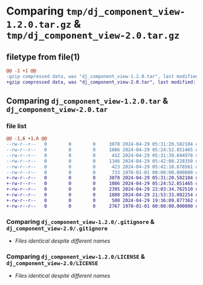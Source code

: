 # Comparing `tmp/dj_component_view-1.2.0.tar.gz` & `tmp/dj_component_view-2.0.tar.gz`

## filetype from file(1)

```diff
@@ -1 +1 @@
-gzip compressed data, was "dj_component_view-1.2.0.tar", last modified: Fri Jan  1 00:00:00 2016, max compression
+gzip compressed data, was "dj_component_view-2.0.tar", last modified: Fri Jan  1 00:00:00 2016, max compression
```

## Comparing `dj_component_view-1.2.0.tar` & `dj_component_view-2.0.tar`

### file list

```diff
@@ -1,6 +1,6 @@
--rw-r--r--   0        0        0     3078 2024-04-29 05:31:20.582104 dj_component_view-1.2.0/.gitignore
--rw-r--r--   0        0        0     1086 2024-04-29 05:24:52.851465 dj_component_view-1.2.0/LICENSE
--rw-r--r--   0        0        0      432 2024-04-29 05:31:39.694978 dj_component_view-1.2.0/README.md
--rw-r--r--   0        0        0     1346 2024-04-29 05:42:00.228350 dj_component_view-1.2.0/dj_component_view.py
--rw-r--r--   0        0        0      423 2024-04-29 05:42:10.678561 dj_component_view-1.2.0/pyproject.toml
--rw-r--r--   0        0        0      733 1970-01-01 00:00:00.000000 dj_component_view-1.2.0/PKG-INFO
+-rw-r--r--   0        0        0     3078 2024-04-29 05:31:20.582104 dj_component_view-2.0/.gitignore
+-rw-r--r--   0        0        0     1086 2024-04-29 05:24:52.851465 dj_component_view-2.0/LICENSE
+-rw-r--r--   0        0        0     2395 2024-04-29 22:03:34.762510 dj_component_view-2.0/README.md
+-rw-r--r--   0        0        0     1880 2024-04-29 21:53:33.082254 dj_component_view-2.0/dj_component_view.py
+-rw-r--r--   0        0        0      500 2024-04-29 19:36:09.877362 dj_component_view-2.0/pyproject.toml
+-rw-r--r--   0        0        0     2767 1970-01-01 00:00:00.000000 dj_component_view-2.0/PKG-INFO
```

### Comparing `dj_component_view-1.2.0/.gitignore` & `dj_component_view-2.0/.gitignore`

 * *Files identical despite different names*

### Comparing `dj_component_view-1.2.0/LICENSE` & `dj_component_view-2.0/LICENSE`

 * *Files identical despite different names*

